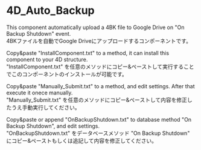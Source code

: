 # 4D_Auto_Backup
This component automatically upload a 4BK file to Google Drive on "On Backup Shutdown" event.  
4BKファイルを自動でGoogle Driveにアップロードするコンポーネントです。

Copy&paste "InstallComponent.txt" to a method, it can install this component to your 4D structure.  
"InstallComponent.txt" を任意のメソッドにコピー&ペーストして実行することでこのコンポーネントのインストールが可能です。

Copy&paste "Manually_Submit.txt" to a method, and edit settings. After that execute it onece manually.  
"Manually_Submit.txt" を任意のメソッドにコピー&ペーストして内容を修正したうえ手動実行してください。

Copy&paste or append "OnBackupShutdown.txt" to database method "On Backup Shutdown", and edit settings.  
"OnBackupShutdown.txt" をデータベースメソッド "On Backup Shutdown" にコピー&ペーストもしくは追記して内容を修正してください。
